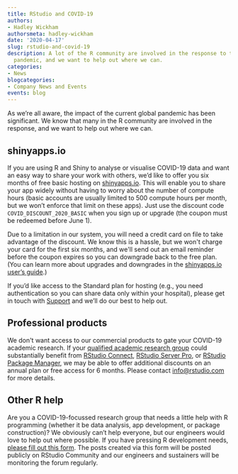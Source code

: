 ```yaml
---
title: RStudio and COVID-19
authors: 
- Hadley Wickham
authorsmeta: hadley-wickham
date: '2020-04-17'
slug: rstudio-and-covid-19
description: A lot of the R community are involved in the response to the COVID-19
  pandemic, and we want to help out where we can.
categories:
- News
blogcategories:
- Company News and Events
events: blog
---
```



As we’re all aware, the impact of the current global pandemic has been significant. We know that many in the R community are involved in the response, and we want to help out where we can.

## shinyapps.io

If you are using R and Shiny to analyse or visualise COVID-19 data and want an easy way to share your work with others, we’d like to offer you six months of free basic hosting on [shinyapps.io](http://shinyapps.io/). This will enable you to share your app widely without having to worry about the number of compute hours (basic accounts are usually limited to 500 compute hours per month, but we won’t enforce that limit on these apps). Just use the discount code `COVID_DISCOUNT_2020_BASIC` when you sign up or upgrade (the coupon must be redeemed before June 1).

Due to a limitation in our system, you will need a credit card on file to take advantage of the discount. We know this is a hassle, but we won't charge your card for the first six months, and we'll send out an email reminder before the coupon expires so you can downgrade back to the free plan. (You can learn more about upgrades and downgrades in the [shinyapps.io user’s guide](https://docs.rstudio.com/shinyapps.io/billing-and-account-management.html#invoices-payments).)

If you’d like access to the Standard plan for hosting (e.g., you need authentication so you can share data only within your hospital), please get in touch with [Support](https://support.rstudio.com/hc/en-us/requests/new) and we’ll do our best to help out.

## Professional products

We don't want access to our commercial products to gate your COVID-19 academic research. If your [qualified academic research group](https://rstudio.com/pricing/academic-pricing/) could substantially benefit from [RStudio Connect](https://rstudio.com/products/connect/), [RStudio Server Pro](https://rstudio.com/products/rstudio/#rstudio-server), or [RStudio Package Manager](https://rstudio.com/products/package-manager/), we may be able to offer additional discounts on an annual plan or free access for 6 months. Please contact <info@rstudio.com> for more details.

## Other R help

Are you a COVID-19-focussed research group that needs a little help with R programming (whether it be data analysis, app development, or package construction)? We obviously can’t help everyone, but our engineers would love to help out where possible. If you have pressing R development needs, [please fill out this form](https://community.rstudio.com/w/covid-help). The posts created via this form will be posted publicly on RStudio Community and our engineers and sustainers will be monitoring the forum regularly.

